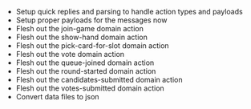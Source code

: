  - Setup quick replies and parsing to handle action types and payloads
 - Setup proper payloads for the messages now
 - Flesh out the join-game domain action
 - Flesh out the show-hand domain action
 - Flesh out the pick-card-for-slot domain action
 - Flesh out the vote domain action
 - Flesh out the queue-joined domain action
 - Flesh out the round-started domain action
 - Flesh out the candidates-submitted domain action
 - Flesh out the votes-submitted domain action
 - Convert data files to json
